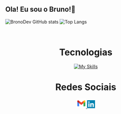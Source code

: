 ## Ola! Eu sou o Bruno!👋

![BronoDev GitHub stats](https://github-readme-stats.vercel.app/api?username=BronoDev&show_icons=true&theme=transparent)
![Top Langs](https://github-readme-stats.vercel.app/api/top-langs/?username=BronoDev&layout=compact)
<br>

<div align="center"> 
  <div style="display: inline_block"><br>
    <h1 align="center">Tecnologias</h1> 
   </div>

   [![My Skills](https://skills.thijs.gg/icons?i=html,css,bootstrap,javascript,php,mysql,wordpress&theme=light)](https://skills.thijs.gg)
    
  
  <h1 align="center">Redes Sociais</h1>
    <a href = "mailto: contatobrono@gmail.com">
      <img width="30" src="gmail.svg">
    </a>
    <a href = "https://www.linkedin.com/in/brono/">
      <img width="25" src="linkedin.svg">
    </a>
</div>
  
